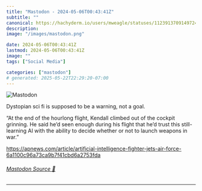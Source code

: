 ```yaml
---
title: "Mastodon - 2024-05-06T00:43:41Z"
subtitle: ""
canonical: https://hachyderm.io/users/mweagle/statuses/112391370914972474
description:
image: "/images/mastodon.png"

date: 2024-05-06T00:43:41Z
lastmod: 2024-05-06T00:43:41Z
image: ""
tags: ["Social Media"]

categories: ["mastodon"]
# generated: 2025-05-22T22:29:20-07:00
---
```

![Mastodon](/images/mastodon.png)

<p>Dystopian sci fi is supposed to be a warning, not a goal. </p><p>“At the end of the hourlong flight, Kendall climbed out of the cockpit grinning. He said he’d seen enough during his flight that he’d trust this still-learning AI with the ability to decide whether or not to launch weapons in war.”</p><p><a href="https://apnews.com/article/artificial-intelligence-fighter-jets-air-force-6a1100c96a73ca9b7f41cbd6a2753fda" target="_blank" rel="nofollow noopener noreferrer" translate="no"><span class="invisible">https://</span><span class="ellipsis">apnews.com/article/artificial-</span><span class="invisible">intelligence-fighter-jets-air-force-6a1100c96a73ca9b7f41cbd6a2753fda</span></a></p>


###### [Mastodon Source 🐘](https://hachyderm.io/@mweagle/112391370914972474)

___
